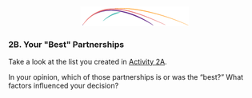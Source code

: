 <div style="text-align:center"><img src="/logo/Connectedlib-Logo-Graph.png" alt=""></div>



### 2B. Your "Best" Partnerships

Take a look at the list you created in [Activity 2A](/2_what_is_a_community_partnership/24_section_2_activities/2a-your-library-partners.html).

In your opinion, which of those partnerships is or was the “best?” What factors influenced your decision?
